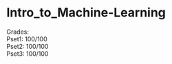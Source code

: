 # Intro_to_Machine-Learning
Grades: <br />
Pset1: 100/100 <br />
Pset2: 100/100 <br />
Pset3: 100/100
